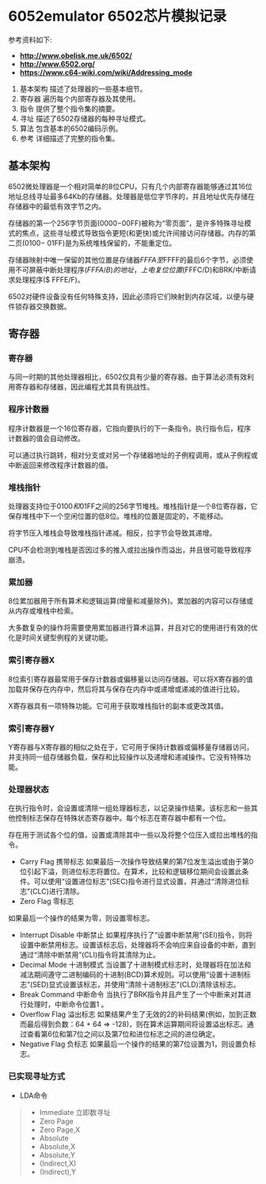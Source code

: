 # 6052emulator 6502芯片模拟记录
参考资料如下: 
 - **http://www.obelisk.me.uk/6502/**
 - **http://www.6502.org/**
 - **https://www.c64-wiki.com/wiki/Addressing_mode**
1. 基本架构 描述了处理器的一些基本细节。
2. 寄存器 遍历每个内部寄存器及其使用。
3. 指令 提供了整个指令集的摘要。
4. 寻址  描述了6502存储器的每种寻址模式。
5. 算法 包含基本的6502编码示例。
6. 参考 详细描述了完整的指令集。


## 基本架构

6502微处理器是一个相对简单的8位CPU，只有几个内部寄存器能够通过其16位地址总线寻址最多64Kb的存储器。处理器是低位字节序的，并且地址优先存储在存储器中的最低有效字节之内。

存储器的第一个256字节页面($0000-$00FF)被称为“零页面”，是许多特殊寻址模式的焦点，这些寻址模式导致指令更短(和更快)或允许间接访问存储器。内存的第二页($0100-$ 01FF)是为系统堆栈保留的，不能重定位。

存储器映射中唯一保留的其他位置是存储器$FFFA至$FFFF的最后6个字节，必须使用不可屏蔽中断处理程序($FFFA/B)的地址，上电复位位置($FFFC/D)和BRK/中断请求处理程序($ FFFE/F)。

6502对硬件设备没有任何特殊支持，因此必须将它们映射到内存区域，以便与硬件锁存器交换数据。


## 寄存器

### 寄存器
与同一时期的其他处理器相比，6502仅具有少量的寄存器。由于算法必须有效利用寄存器和存储器，因此编程尤其具有挑战性。

### 程序计数器
程序计数器是一个16位寄存器，它指向要执行的下一条指令。执行指令后，程序计数器的值会自动修改。

可以通过执行跳转，相对分支或对另一个存储器地址的子例程调用，或从子例程或中断返回来修改程序计数器的值。

### 堆栈指针
处理器支持位于$0100和$01FF之间的256字节堆栈。堆栈指针是一个8位寄存器，它保存堆栈中下一个空闲位置的低8位。堆栈的位置是固定的，不能移动。

将字节压入堆栈会导致堆栈指针递减。相反，拉字节会导致其递增。

CPU不会检测到堆栈是否因过多的推入或拉出操作而溢出，并且很可能导致程序崩溃。
### 累加器
8位累加器用于所有算术和逻辑运算(增量和减量除外)。累加器的内容可以存储或从内存或堆栈中检索。

大多数复杂的操作将需要使用累加器进行算术运算，并且对它的使用进行有效的优化是时间关键型例程的关键功能。
### 索引寄存器X
8位索引寄存器最常用于保存计数器或偏移量以访问存储器。可以将X寄存器的值加载并保存在内存中，然后将其与保存在内存中或递增或递减的值进行比较。

X寄存器具有一项特殊功能。它可用于获取堆栈指针的副本或更改其值。
### 索引寄存器Y
Y寄存器与X寄存器的相似之处在于，它可用于保持计数器或偏移量存储器访问，并支持同一组存储器负载，保存和比较操作以及递增和递减操作。它没有特殊功能。
### 处理器状态
在执行指令时，会设置或清除一组处理器标志，以记录操作结果。该标志和一些其他控制标志保存在特殊状态寄存器中。每个标志在寄存器中都有一个位。

存在用于测试各个位的值，设置或清除其中一些以及将整个位压入或拉出堆栈的指令。

 - Carry Flag 携带标志
 如果最后一次操作导致结果的第7位发生溢出或由于第0位引起下溢，则进位标志将置位。在算术，比较和逻辑移位期间会设置此条件。可以使用“设置进位标志”(SEC)指令进行显式设置，并通过“清除进位标志”(CLC)进行清除。
 - Zero Flag 零标志

 如果最后一个操作的结果为零，则设置零标志。
 - Interrupt Disable 中断禁止
 如果程序执行了“设置中断禁用”(SEI)指令，则将设置中断禁用标志。设置该标志后，处理器将不会响应来自设备的中断，直到通过“清除中断禁用”(CLI)指令将其清除为止。
 - Decimal Mode 十进制模式
 当设置了十进制模式标志时，处理器将在加法和减法期间遵守二进制编码的十进制(BCD)算术规则。可以使用“设置十进制标志”(SED)显式设置该标志，并使用“清除十进制标志”(CLD)清除该标志。
 - Break Command 中断命令
 当执行了BRK指令并且产生了一个中断来对其进行处理时，中断命令位置1 。
 - Overflow Flag 溢出标志
 如果结果产生了无效的2的补码结果(例如，加到正数而最后得到负数：64 + 64 => -128)，则在算术运算期间将设置溢出标志。通过查看第6位和第7位之间以及第7位和进位标志之间的进位确定。
 - Negative Flag 负标志
如果最后一个操作的结果的第7位设置为1，则设置负标志。

###  已实现寻址方式
- LDA命令
 >  - Immediate 立即数寻址
 >  - Zero Page
 >  - Zero Page,X
 >  - Absolute
 >  - Absolute,X
 >  - Absolute,Y
 >  - (Indirect,X)
 >  - (Indirect),Y
